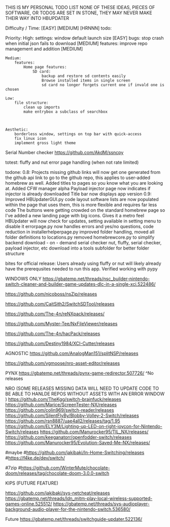 THIS IS MY PERSONAL TODO LIST
NONE OF THESE IDEAS, PIECES OF SOFTWARE, OR TODOS ARE SET IN STONE, THEY MAY NEVER MAKE THEIR WAY INTO HBUPDATER

Difficulty / Time:
[EASY]
[MEDIUM]
[HRNNN]
todo:

Priority:
    High:
        settings:
            window default launch size [EASY] 
        bugs:
            stop crash when initial json fails to download [MEDIUM]
        features:
            improve repo management and addition [MEDIUM]

    Medium:
        features:
            Home page features:
                SD card:
                    backup and restore sd contents easily
                    Browse installed items in single screen
                    sd card no longer forgets current one if invald one is chosen

    Low:
        file structure:
            clean up imports
            make entrybox a subclass of searchbox



    Aesthetic:
        borderless window, settings on top bar with quick-access
        fix linux icon
        implement gross light theme


Serial Number checker
https://github.com/AkdM/ssncpy

totest:
fluffy and nut error page handling (when not rate limited)

todone:
0.8:
    Projects missing github links will now get one generated from the github api link to go to the github repo, this applies to user-added homebrew as well. 
    Added titles to pages so you know what you are looking at.
    Added CFW manager alpha
    Payload injector page now indicates if injector is already downloaded
    Title bar now displays app version
0.9:
    Improved HBUpdaterGUI.py code layout
    software lists are now populated within the page that uses them, this is more flexible and requires far less code
    The buttons were getting crowded on the standard homebrew page so I've added a new landing page with big icons. Gives it a metro feel
    HBUpdater will now check for updates, setting available in setting menu to disable it
    errorpage.py now handles errors and yes/no questions, code reduction in installerhelperpage.py
    improved folder handling, moved all folder definitions to locations.py
    removed homebrewcore.py to simplify backend
    download - on - demand serial checker
    nut, fluffy, serial checker, payload injector, etc download into a tools subfolder for better folder structure 






bites for official release:
Users already using fluffy or nut will likely already have the prerequsites needed to run this app.
Verified working with pypy


WINDOWS ONLY
https://gbatemp.net/threads/nsc_builder-nintendo-switch-cleaner-and-builder-game-updates-dlc-in-a-single-xci.522486/ 

https://github.com/nicoboss/nsZip/releases

https://github.com/CaitSith2/SwitchSDTool/releases

https://github.com/The-4n/reNXpack/releases/

https://github.com/Myster-Tee/NxFileViewer/releases

https://github.com/The-4n/hacPack/releases

https://github.com/Destiny1984/XCI-Cutter/releases

AGNOSTIC
https://github.com/AnalogMan151/splitNSP/releases

https://github.com/vgmoose/nro-asset-editor/releases


PYNX
https://gbatemp.net/threads/pynx-game-redirector.507726/
^No releases

NRO (SOME RELEASES MISSING DATA WILL NEED TO UPDATE CODE TO BE ABLE TO HANLDE REPOS WITHOUT ASSETS WITH AN ERROR WINDOW )
https://github.com/TheKgg/switch-brainfuck/releases
https://github.com/Marice/ScreenTester-NX/releases
https://github.com/colin969/switch-reader/releases
https://github.com/SilentFlyBy/Blobby-Volley-2-Switch/releases
https://github.com/rsn8887/uae4all2/releases/tag/1.95
https://github.com/ELY3M/Lighting-up-LED-on-right-joycon-for-Nintendo-Switch/releases
https://github.com/Manurocker95/TIL_NX/releases/
https://github.com/keeganatorr/openfodder-switch/releases
https://github.com/Manurocker95/Evolution-Saved-Me-NX/releases/

#maybe
#https://github.com/jakibaki/In-Home-Switching/releases
#https://f4ke.de/dev/switch/

#7zip
#https://github.com/WinterMute/chocolate-doom/releases/tag/chocolate-doom-3.0.0-switch

KIPS (FUTURE FEATURE)

https://github.com/jakibaki/sys-netcheat/releases
https://gbatemp.net/threads/ldn_mitm-play-local-wireless-supported-games-online.525512/
https://gbatemp.net/threads/sys-audioplayer-background-audio-player-for-the-nintendo-switch.536580/

Future
https://gbatemp.net/threads/switchguide-updater.522136/

